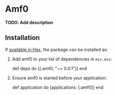 # Amf0

**TODO: Add description**

## Installation

If [available in Hex](https://hex.pm/docs/publish), the package can be installed as:

  1. Add amf0 to your list of dependencies in `mix.exs`:

        def deps do
          [{:amf0, "~> 0.0.1"}]
        end

  2. Ensure amf0 is started before your application:

        def application do
          [applications: [:amf0]]
        end

